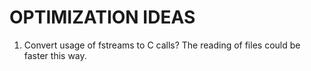 # OPTIMIZATION IDEAS

1. Convert usage of fstreams to C calls? The reading of files could be faster this way.